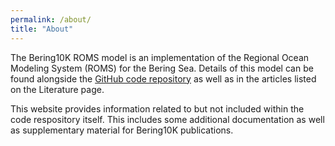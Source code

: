 ```yaml
---
permalink: /about/
title: "About"
---
```


The Bering10K ROMS model is an implementation of the Regional Ocean Modeling System (ROMS) for the Bering Sea.  Details of this model can be found alongside the [GitHub code repository](https://github.com/kakearney/roms-bering-sea) as well as in the articles listed on the Literature page.

This website provides information related to but not included within the code respository itself.  This includes some additional documentation as well as supplementary material for Bering10K publications.